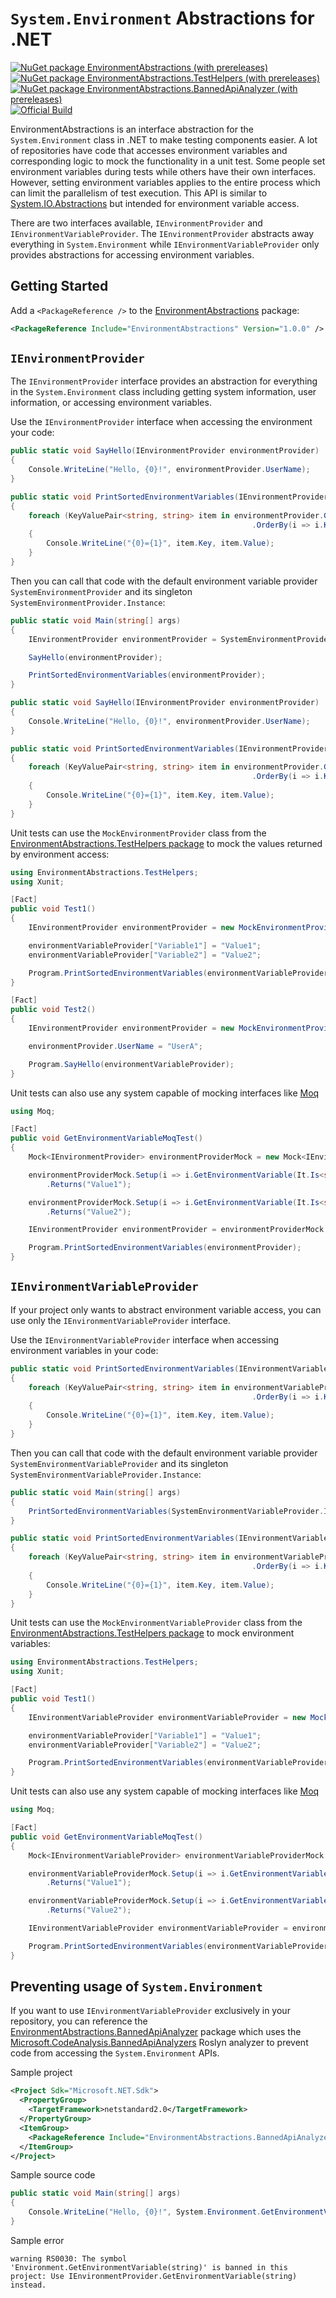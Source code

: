 # `System.Environment` Abstractions for .NET

[![NuGet package EnvironmentAbstractions (with prereleases)](https://img.shields.io/nuget/vpre/EnvironmentAbstractions?label=EnvironmentAbstractions)](https://nuget.org/packages/EnvironmentAbstractions)
[![NuGet package EnvironmentAbstractions.TestHelpers (with prereleases)](https://img.shields.io/nuget/vpre/EnvironmentAbstractions?label=EnvironmentAbstractions.TestHelpers)](https://nuget.org/packages/EnvironmentAbstractions.TestHelpers)
[![NuGet package EnvironmentAbstractions.BannedApiAnalyzer (with prereleases)](https://img.shields.io/nuget/vpre/EnvironmentAbstractions?label=EnvironmentAbstractions.BannedApiAnalyzer)](https://nuget.org/packages/EnvironmentAbstractions.BannedApiAnalyzer)
[![Official Build](https://github.com/jeffkl/EnvironmentAbstractions/actions/workflows/Official.yml/badge.svg)](https://github.com/jeffkl/EnvironmentAbstractions/actions/workflows/Official.yml)

EnvironmentAbstractions is an interface abstraction for the `System.Environment` class in .NET to make testing components easier.  A lot of repositories have code that accesses environment variables
and corresponding logic to mock the functionality in a unit test.  Some people set environment variables during tests while others have their own interfaces.  However,
setting environment variables applies to the entire process which can limit the parallelism of test execution.  This API is similar to [System.IO.Abstractions](https://github.com/TestableIO/System.IO.Abstractions)
but intended for environment variable access.

There are two interfaces available, `IEnvironmentProvider` and `IEnvironmentVariableProvider`.  The `IEnvironmentProvider` abstracts away everything in `System.Environment` while `IEnvironmentVariableProvider` only provides abstractions for accessing environment variables.

## Getting Started

Add a `<PackageReference />` to the [EnvironmentAbstractions](https://nuget.org/packages/EnvironmentAbstractions) package:

```xml
<PackageReference Include="EnvironmentAbstractions" Version="1.0.0" />
```

## `IEnvironmentProvider`

The `IEnvironmentProvider` interface provides an abstraction for everything in the `System.Environment` class including getting system information, user information, or accessing environment variables.

Use the `IEnvironmentProvider` interface when accessing the environment your code:

```c#
public static void SayHello(IEnvironmentProvider environmentProvider)
{
    Console.WriteLine("Hello, {0}!", environmentProvider.UserName);
}

public static void PrintSortedEnvironmentVariables(IEnvironmentProvider environmentProvider)
{
    foreach (KeyValuePair<string, string> item in environmentProvider.GetEnvironmentVariables()
                                                      .OrderBy(i => i.Key))
    {
        Console.WriteLine("{0}={1}", item.Key, item.Value);
    }
}
```

Then you can call that code with the default environment variable provider `SystemEnvironmentProvider` and its singleton `SystemEnvironmentProvider.Instance`:

```c#
public static void Main(string[] args)
{
    IEnvironmentProvider environmentProvider = SystemEnvironmentProvider.Instance;

    SayHello(environmentProvider);

    PrintSortedEnvironmentVariables(environmentProvider);
}

public static void SayHello(IEnvironmentProvider environmentProvider)
{
    Console.WriteLine("Hello, {0}!", environmentProvider.UserName);
}

public static void PrintSortedEnvironmentVariables(IEnvironmentProvider environmentProvider)
{
    foreach (KeyValuePair<string, string> item in environmentProvider.GetEnvironmentVariables()
                                                      .OrderBy(i => i.Key))
    {
        Console.WriteLine("{0}={1}", item.Key, item.Value);
    }
}
```

Unit tests can use the `MockEnvironmentProvider` class from the [EnvironmentAbstractions.TestHelpers package](https://nuget.org/packages/EnvironmentAbstractions.TestHelpers)
to mock the values returned by environment access:

```c#
using EnvironmentAbstractions.TestHelpers;
using Xunit;

[Fact]
public void Test1()
{
    IEnvironmentProvider environmentProvider = new MockEnvironmentProvider();

    environmentVariableProvider["Variable1"] = "Value1";
    environmentVariableProvider["Variable2"] = "Value2";

    Program.PrintSortedEnvironmentVariables(environmentVariableProvider);
}

[Fact]
public void Test2()
{
    IEnvironmentProvider environmentProvider = new MockEnvironmentProvider();

    environmentProvider.UserName = "UserA";

    Program.SayHello(environmentVariableProvider);
}
```

Unit tests can also use any system capable of mocking interfaces like [Moq](https://nuget.org/packages/Moq)
```c#
using Moq;

[Fact]
public void GetEnvironmentVariableMoqTest()
{
    Mock<IEnvironmentProvider> environmentProviderMock = new Mock<IEnvironmentProvider>();

    environmentProviderMock.Setup(i => i.GetEnvironmentVariable(It.Is<string>(i => i.Equals("Var1"))))
        .Returns("Value1");

    environmentProviderMock.Setup(i => i.GetEnvironmentVariable(It.Is<string>(i => i.Equals("Var2"))))
        .Returns("Value2");

    IEnvironmentProvider environmentProvider = environmentProviderMock.Object;

    Program.PrintSortedEnvironmentVariables(environmentProvider);
}
```

## `IEnvironmentVariableProvider`

If your project only wants to abstract environment variable access, you can use only the `IEnvironmentVariableProvider` interface.

Use the `IEnvironmentVariableProvider` interface when accessing environment variables in your code:

```c#
public static void PrintSortedEnvironmentVariables(IEnvironmentVariableProvider environmentVariableProvider)
{
    foreach (KeyValuePair<string, string> item in environmentVariableProvider.GetEnvironmentVariables()
                                                      .OrderBy(i => i.Key))
    {
        Console.WriteLine("{0}={1}", item.Key, item.Value);
    }
}
```

Then you can call that code with the default environment variable provider `SystemEnvironmentVariableProvider` and its singleton `SystemEnvironmentVariableProvider.Instance`:

```c#
public static void Main(string[] args)
{
    PrintSortedEnvironmentVariables(SystemEnvironmentVariableProvider.Instance);
}

public static void PrintSortedEnvironmentVariables(IEnvironmentVariableProvider environmentVariableProvider)
{
    foreach (KeyValuePair<string, string> item in environmentVariableProvider.GetEnvironmentVariables()
                                                      .OrderBy(i => i.Key))
    {
        Console.WriteLine("{0}={1}", item.Key, item.Value);
    }
}
```

Unit tests can use the `MockEnvironmentVariableProvider` class from the [EnvironmentAbstractions.TestHelpers package](https://nuget.org/packages/EnvironmentAbstractions.TestHelpers)
to mock environment variables:

```c#
using EnvironmentAbstractions.TestHelpers;
using Xunit;

[Fact]
public void Test1()
{
    IEnvironmentVariableProvider environmentVariableProvider = new MockEnvironmentVariableProvider();

    environmentVariableProvider["Variable1"] = "Value1";
    environmentVariableProvider["Variable2"] = "Value2";

    Program.PrintSortedEnvironmentVariables(environmentVariableProvider);
}
```

Unit tests can also use any system capable of mocking interfaces like [Moq](https://nuget.org/packages/Moq)
```c#
using Moq;

[Fact]
public void GetEnvironmentVariableMoqTest()
{
    Mock<IEnvironmentVariableProvider> environmentVariableProviderMock = new Mock<IEnvironmentVariableProvider>();

    environmentVariableProviderMock.Setup(i => i.GetEnvironmentVariable(It.Is<string>(i => i.Equals("Var1"))))
        .Returns("Value1");

    environmentVariableProviderMock.Setup(i => i.GetEnvironmentVariable(It.Is<string>(i => i.Equals("Var2"))))
        .Returns("Value2");

    IEnvironmentVariableProvider environmentVariableProvider = environmentVariableProviderMock.Object;

    Program.PrintSortedEnvironmentVariables(environmentVariableProvider);
}
```

## Preventing usage of `System.Environment`

If you want to use `IEnvironmentVariableProvider` exclusively in your repository, you can reference the
[EnvironmentAbstractions.BannedApiAnalyzer](https://nuget.org/packages/EnvironmentAbstractions.BannedApiAnalyzer) package which uses the
[Microsoft.CodeAnalysis.BannedApiAnalyzers](https://github.com/dotnet/roslyn-analyzers/blob/main/src/Microsoft.CodeAnalysis.BannedApiAnalyzers/BannedApiAnalyzers.Help.md)
Roslyn analyzer to prevent code from accessing the `System.Environment` APIs.

Sample project
```xml
<Project Sdk="Microsoft.NET.Sdk">
  <PropertyGroup>
    <TargetFramework>netstandard2.0</TargetFramework>
  </PropertyGroup>
  <ItemGroup>
    <PackageReference Include="EnvironmentAbstractions.BannedApiAnalyzer" Version="1.0.0" />
  </ItemGroup>
</Project>
```

Sample source code
```c#
public static void Main(string[] args)
{
    Console.WriteLine("Hello, {0}!", System.Environment.GetEnvironmentVariable("USERNAME"));
}
```

Sample error
```
warning RS0030: The symbol 'Environment.GetEnvironmentVariable(string)' is banned in this project: Use IEnvironmentProvider.GetEnvironmentVariable(string) instead.
